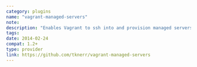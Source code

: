 ```yaml
---
category: plugins
name: "vagrant-managed-servers"
note: 
description: "Enables Vagrant to ssh into and provision managed servers"
tags:
date: 2014-02-24
compat: 1.2+
type: provider
link: https://github.com/tknerr/vagrant-managed-servers
---
```

